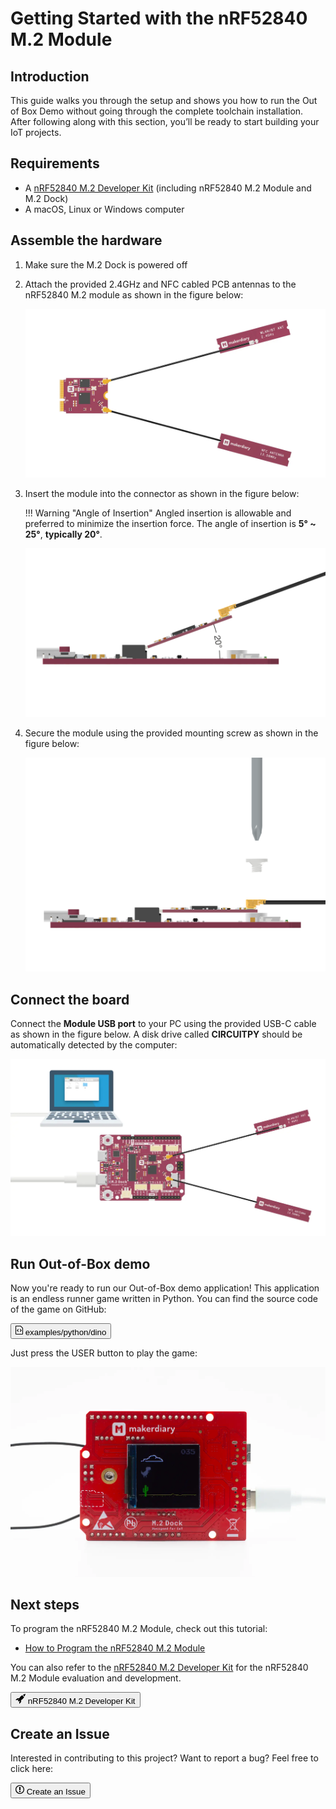 # Getting Started with the nRF52840 M.2 Module

## Introduction

This guide walks you through the setup and shows you how to run the Out of Box Demo without going through the complete toolchain installation. After following along with this section, you’ll be ready to start building your IoT projects.

## Requirements

* A [nRF52840 M.2 Developer Kit](https://store.makerdiary.com/products/nrf52840-m2-developer-kit) (including nRF52840 M.2 Module and M.2 Dock)
* A macOS, Linux or Windows computer

## Assemble the hardware

1. Make sure the M.2 Dock is powered off

2. Attach the provided 2.4GHz and NFC cabled PCB antennas to the nRF52840 M.2 module as shown in the figure below:

	![Attaching Antennas](assets/images/attaching-antennas-to-m2.webp)

3. Insert the module into the connector as shown in the figure below:

	!!! Warning "Angle of Insertion"
		Angled insertion is allowable and preferred to minimize the insertion force. The angle of insertion is **5° ~ 25°**, **typically 20°**.
	
	![Module Insertion](assets/images/m2-module-insertion.png)

4. Secure the module using the provided mounting screw as shown in the figure below:

	![Secure the module](assets/images/secure-m2-module-screw.png)

## Connect the board

Connect the **Module USB port** to your PC using the provided USB-C cable as shown in the figure below. A disk drive called **CIRCUITPY** should be automatically detected by the computer:

![](assets/images/connect-module-usb.webp)

## Run Out-of-Box demo

Now you're ready to run our Out-of-Box demo application! This application is an endless runner game written in Python. You can find the source code of the game on GitHub: 

<a href="https://github.com/makerdiary/nrf52840-m2-devkit/tree/master/examples/python/dino"><button class="md-tile md-tile--primary" style="width:auto;"><svg xmlns="http://www.w3.org/2000/svg" viewBox="0 0 12 16" width="12" height="16"><path fill-rule="evenodd" d="M8.5 1H1c-.55 0-1 .45-1 1v12c0 .55.45 1 1 1h10c.55 0 1-.45 1-1V4.5L8.5 1zM11 14H1V2h7l3 3v9zM5 6.98L3.5 8.5 5 10l-.5 1L2 8.5 4.5 6l.5.98zM7.5 6L10 8.5 7.5 11l-.5-.98L8.5 8.5 7 7l.5-1z"></path></svg> examples/python/dino</button></a>

Just press the USER button to play the game:

![](assets/images/dino-game-demo.webp)

## Next steps

To program the nRF52840 M.2 Module, check out this tutorial:

* [How to Program the nRF52840 M.2 Module](programming.md)

You can also refer to the [nRF52840 M.2 Developer Kit](https://wiki.makerdiary.com/nrf52840-m2-devkit) for the nRF52840 M.2 Module evaluation and development.

<a href="https://wiki.makerdiary.com/nrf52840-m2-devkit" target="_blank"><button class="md-tile md-tile--primary" style="width:auto;"><svg xmlns="http://www.w3.org/2000/svg" viewBox="0 0 16 16" width="16" height="16"><path fill-rule="evenodd" d="M12.17 3.83c-.27-.27-.47-.55-.63-.88-.16-.31-.27-.66-.34-1.02-.58.33-1.16.7-1.73 1.13-.58.44-1.14.94-1.69 1.48-.7.7-1.33 1.81-1.78 2.45H3L0 10h3l2-2c-.34.77-1.02 2.98-1 3l1 1c.02.02 2.23-.64 3-1l-2 2v3l3-3v-3c.64-.45 1.75-1.09 2.45-1.78.55-.55 1.05-1.13 1.47-1.7.44-.58.81-1.16 1.14-1.72-.36-.08-.7-.19-1.03-.34a3.39 3.39 0 01-.86-.63zM16 0s-.09.38-.3 1.06c-.2.7-.55 1.58-1.06 2.66-.7-.08-1.27-.33-1.66-.72-.39-.39-.63-.94-.7-1.64C13.36.84 14.23.48 14.92.28 15.62.08 16 0 16 0z"></path></svg> nRF52840 M.2 Developer Kit</button></a>

## Create an Issue

Interested in contributing to this project? Want to report a bug? Feel free to click here:

<a href="https://github.com/makerdiary/nrf52840-m2/issues/new?title=Getting%20Started:%20%3Ctitle%3E"><button class="md-tile md-tile--primary"><svg xmlns="http://www.w3.org/2000/svg" viewBox="0 0 14 16" width="14" height="16"><path fill-rule="evenodd" d="M7 2.3c3.14 0 5.7 2.56 5.7 5.7s-2.56 5.7-5.7 5.7A5.71 5.71 0 011.3 8c0-3.14 2.56-5.7 5.7-5.7zM7 1C3.14 1 0 4.14 0 8s3.14 7 7 7 7-3.14 7-7-3.14-7-7-7zm1 3H6v5h2V4zm0 6H6v2h2v-2z"></path></svg> Create an Issue</button></a>
